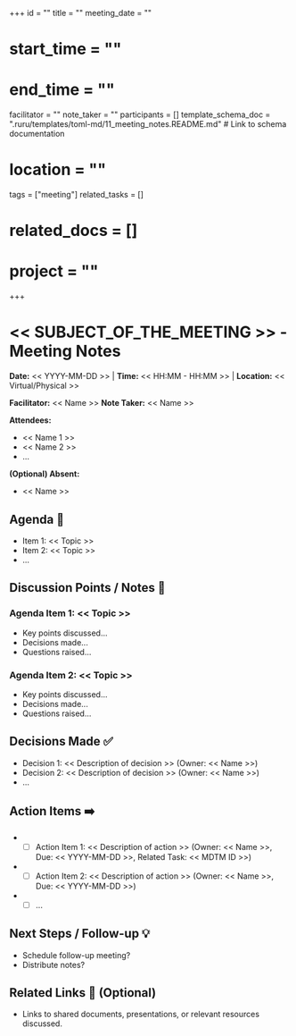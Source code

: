 +++
id = ""
title = ""
meeting_date = ""
# start_time = ""
# end_time = ""
facilitator = ""
note_taker = ""
participants = []
template_schema_doc = ".ruru/templates/toml-md/11_meeting_notes.README.md" # Link to schema documentation
# location = ""
tags = ["meeting"]
related_tasks = []
# related_docs = []
# project = ""
+++

# << SUBJECT_OF_THE_MEETING >> - Meeting Notes

**Date:** << YYYY-MM-DD >> | **Time:** << HH:MM - HH:MM >> | **Location:** << Virtual/Physical >>

**Facilitator:** << Name >>
**Note Taker:** << Name >>

**Attendees:**
*   << Name 1 >>
*   << Name 2 >>
*   ...

**(Optional) Absent:**
*   << Name >>

## Agenda 🎯

*   Item 1: << Topic >>
*   Item 2: << Topic >>
*   ...

## Discussion Points / Notes 📝

### Agenda Item 1: << Topic >>

*   Key points discussed...
*   Decisions made...
*   Questions raised...

### Agenda Item 2: << Topic >>

*   Key points discussed...
*   Decisions made...
*   Questions raised...

## Decisions Made ✅

*   Decision 1: << Description of decision >> (Owner: << Name >>)
*   Decision 2: << Description of decision >> (Owner: << Name >>)
*   ...

## Action Items ➡️

*   - [ ] Action Item 1: << Description of action >> (Owner: << Name >>, Due: << YYYY-MM-DD >>, Related Task: << MDTM ID >>)
*   - [ ] Action Item 2: << Description of action >> (Owner: << Name >>, Due: << YYYY-MM-DD >>)
*   - [ ] ...

## Next Steps / Follow-up 💡

*   Schedule follow-up meeting?
*   Distribute notes?

## Related Links 🔗 (Optional)

*   Links to shared documents, presentations, or relevant resources discussed.
